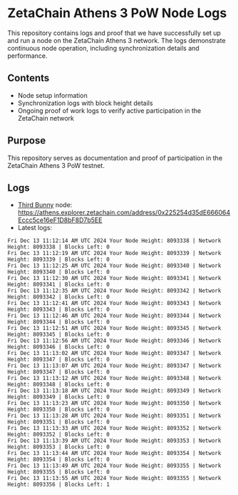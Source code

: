 # ZetaChain Athens 3 PoW Node Logs
This repository contains logs and proof that we have successfully set up and run a node on the ZetaChain Athens 3 network. The logs demonstrate continuous node operation, including synchronization details and performance.

## Contents
- Node setup information
- Synchronization logs with block height details
- Ongoing proof of work logs to verify active participation in the ZetaChain network

## Purpose
This repository serves as documentation and proof of participation in the ZetaChain Athens 3 PoW testnet.

## Logs

- [Third Bunny](https://thirdbunny.xyz/) node: https://athens.explorer.zetachain.com/address/0x225254d35dE666064Eccc5ce16eF1D8bF8D7b5EE
- Latest logs:
```
Fri Dec 13 11:12:14 AM UTC 2024 Your Node Height: 8093338 | Network Height: 8093338 | Blocks Left: 0
Fri Dec 13 11:12:19 AM UTC 2024 Your Node Height: 8093339 | Network Height: 8093339 | Blocks Left: 0
Fri Dec 13 11:12:25 AM UTC 2024 Your Node Height: 8093340 | Network Height: 8093340 | Blocks Left: 0
Fri Dec 13 11:12:30 AM UTC 2024 Your Node Height: 8093341 | Network Height: 8093341 | Blocks Left: 0
Fri Dec 13 11:12:35 AM UTC 2024 Your Node Height: 8093342 | Network Height: 8093342 | Blocks Left: 0
Fri Dec 13 11:12:41 AM UTC 2024 Your Node Height: 8093343 | Network Height: 8093343 | Blocks Left: 0
Fri Dec 13 11:12:46 AM UTC 2024 Your Node Height: 8093344 | Network Height: 8093344 | Blocks Left: 0
Fri Dec 13 11:12:51 AM UTC 2024 Your Node Height: 8093345 | Network Height: 8093345 | Blocks Left: 0
Fri Dec 13 11:12:56 AM UTC 2024 Your Node Height: 8093346 | Network Height: 8093346 | Blocks Left: 0
Fri Dec 13 11:13:02 AM UTC 2024 Your Node Height: 8093347 | Network Height: 8093347 | Blocks Left: 0
Fri Dec 13 11:13:07 AM UTC 2024 Your Node Height: 8093347 | Network Height: 8093347 | Blocks Left: 0
Fri Dec 13 11:13:12 AM UTC 2024 Your Node Height: 8093348 | Network Height: 8093348 | Blocks Left: 0
Fri Dec 13 11:13:18 AM UTC 2024 Your Node Height: 8093349 | Network Height: 8093349 | Blocks Left: 0
Fri Dec 13 11:13:23 AM UTC 2024 Your Node Height: 8093350 | Network Height: 8093350 | Blocks Left: 0
Fri Dec 13 11:13:28 AM UTC 2024 Your Node Height: 8093351 | Network Height: 8093351 | Blocks Left: 0
Fri Dec 13 11:13:33 AM UTC 2024 Your Node Height: 8093352 | Network Height: 8093352 | Blocks Left: 0
Fri Dec 13 11:13:39 AM UTC 2024 Your Node Height: 8093353 | Network Height: 8093353 | Blocks Left: 0
Fri Dec 13 11:13:44 AM UTC 2024 Your Node Height: 8093354 | Network Height: 8093354 | Blocks Left: 0
Fri Dec 13 11:13:49 AM UTC 2024 Your Node Height: 8093355 | Network Height: 8093355 | Blocks Left: 0
Fri Dec 13 11:13:55 AM UTC 2024 Your Node Height: 8093355 | Network Height: 8093356 | Blocks Left: 1
```
